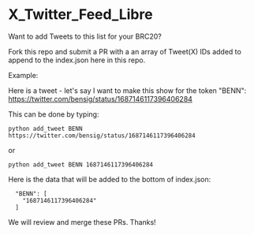 # X_Twitter_Feed_Libre

Want to add Tweets to this list for your BRC20?

Fork this repo and submit a PR with a an array of Tweet(X) IDs added to append to the index.json here in this repo.

Example:

Here is a tweet - let's say I want to make this show for the token "BENN":
https://twitter.com/bensig/status/1687146117396406284


This can be done by typing:

`python add_tweet BENN https://twitter.com/bensig/status/1687146117396406284`

or 

`python add_tweet BENN 1687146117396406284`

Here is the data that will be added to the bottom of index.json:

```
  "BENN": [
    "1687146117396406284"
  ]
```

We will review and merge these PRs. Thanks!